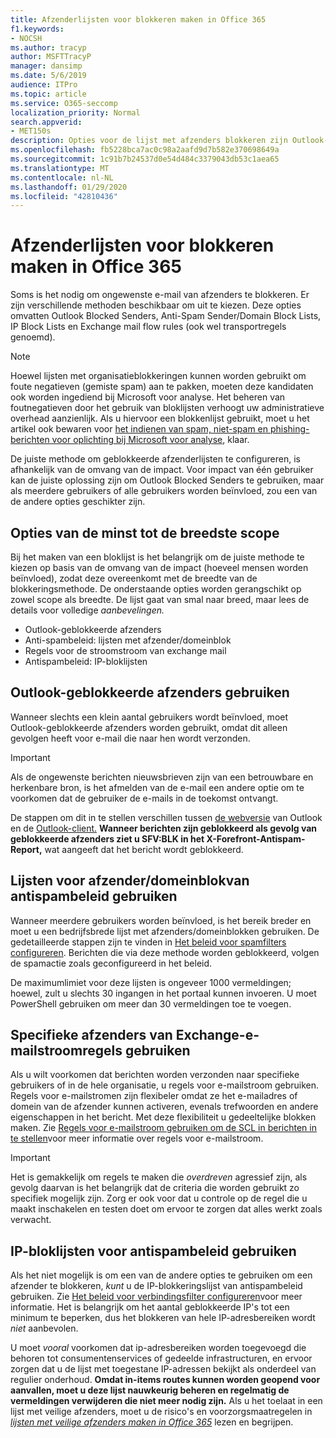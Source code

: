 ```yaml
---
title: Afzenderlijsten voor blokkeren maken in Office 365
f1.keywords:
- NOCSH
ms.author: tracyp
author: MSFTTracyP
manager: dansimp
ms.date: 5/6/2019
audience: ITPro
ms.topic: article
ms.service: O365-seccomp
localization_priority: Normal
search.appverid:
- MET150s
description: Opties voor de lijst met afzenders blokkeren zijn Outlook-geblokkeerde afzenders, antispamlijsten/domeinbloklijsten, IP-bloklijsten en exchange-regels voor e-mailstromen (transportregels).
ms.openlocfilehash: fb5228bca7ac0c98a2aafd9d7b582e370698649a
ms.sourcegitcommit: 1c91b7b24537d0e54d484c3379043db53c1aea65
ms.translationtype: MT
ms.contentlocale: nl-NL
ms.lasthandoff: 01/29/2020
ms.locfileid: "42810436"
---
```

# <a name="create-block-sender-lists-in-office-365"></a>Afzenderlijsten voor blokkeren maken in Office 365

Soms is het nodig om ongewenste e-mail van afzenders te blokkeren. Er zijn verschillende methoden beschikbaar om uit te kiezen. Deze opties omvatten Outlook Blocked Senders, Anti-Spam Sender/Domain Block Lists, IP Block Lists en Exchange mail flow rules (ook wel transportregels genoemd).

> [!NOTE]
> Hoewel lijsten met organisatieblokkeringen kunnen worden gebruikt om foute negatieven (gemiste spam) aan te pakken, moeten deze kandidaten ook worden ingediend bij Microsoft voor analyse. Het beheren van foutnegatieven door het gebruik van bloklijsten verhoogt uw administratieve overhead aanzienlijk. Als u hiervoor een blokkenlijst gebruikt, moet u het artikel ook bewaren voor [het indienen van spam, niet-spam en phishing-berichten voor oplichting bij Microsoft voor analyse](https://docs.microsoft.com/office365/SecurityCompliance/submit-spam-non-spam-and-phishing-scam-messages-to-microsoft-for-analysis), klaar.

De juiste methode om geblokkeerde afzenderlijsten te configureren, is afhankelijk van de omvang van de impact. Voor impact van één gebruiker kan de juiste oplossing zijn om Outlook Blocked Senders te gebruiken, maar als meerdere gebruikers of alle gebruikers worden beïnvloed, zou een van de andere opties geschikter zijn.

## <a name="options-from-least-to-broadest-scope"></a>Opties van de minst tot de breedste scope

Bij het maken van een bloklijst is het belangrijk om de juiste methode te kiezen op basis van de omvang van de impact (hoeveel mensen worden beïnvloed), zodat deze overeenkomt met de breedte van de blokkeringsmethode. De onderstaande opties worden gerangschikt op zowel scope als breedte. De lijst gaat van smal naar breed, maar lees de details voor volledige *aanbevelingen.*

- Outlook-geblokkeerde afzenders
- Anti-spambeleid: lijsten met afzender/domeinblok
- Regels voor de stroomstroom van exchange mail
- Antispambeleid: IP-bloklijsten

## <a name="use-outlook-blocked-senders"></a>Outlook-geblokkeerde afzenders gebruiken

Wanneer slechts een klein aantal gebruikers wordt beïnvloed, moet Outlook-geblokkeerde afzenders worden gebruikt, omdat dit alleen gevolgen heeft voor e-mail die naar hen wordt verzonden.

> [!IMPORTANT]
> Als de ongewenste berichten nieuwsbrieven zijn van een betrouwbare en herkenbare bron, is het afmelden van de e-mail een andere optie om te voorkomen dat de gebruiker de e-mails in de toekomst ontvangt.

De stappen om dit in te stellen verschillen tussen [de webversie](https://support.office.com/article/48c9f6f7-2309-4f95-9a4d-de987e880e46) van Outlook en de [Outlook-client.](https://support.office.com/article/5ae3ea8e-cf41-4fa0-b02a-3b96e21de089) **Wanneer berichten zijn geblokkeerd als gevolg van geblokkeerde afzenders ziet u SFV:BLK in het X-Forefront-Antispam-Report,** wat aangeeft dat het bericht wordt geblokkeerd.

## <a name="use-anti-spam-policy-senderdomain-block-lists"></a>Lijsten voor afzender/domeinblokvan antispambeleid gebruiken

Wanneer meerdere gebruikers worden beïnvloed, is het bereik breder en moet u een bedrijfsbrede lijst met afzenders/domeinblokken gebruiken. De gedetailleerde stappen zijn te vinden in [Het beleid voor spamfilters configureren](configure-your-spam-filter-policies.md). Berichten die via deze methode worden geblokkeerd, volgen de spamactie zoals geconfigureerd in het beleid.

De maximumlimiet voor deze lijsten is ongeveer 1000 vermeldingen; hoewel, zult u slechts 30 ingangen in het portaal kunnen invoeren. U moet PowerShell gebruiken om meer dan 30 vermeldingen toe te voegen.

## <a name="use-exchange-mail-flow-rules-specific-senders"></a>Specifieke afzenders van Exchange-e-mailstroomregels gebruiken

Als u wilt voorkomen dat berichten worden verzonden naar specifieke gebruikers of in de hele organisatie, u regels voor e-mailstroom gebruiken. Regels voor e-mailstromen zijn flexibeler omdat ze het e-mailadres of domein van de afzender kunnen activeren, evenals trefwoorden en andere eigenschappen in het bericht. Met deze flexibiliteit u gedeeltelijke blokken maken. Zie [Regels voor e-mailstroom gebruiken om de SCL in berichten in te stellen](use-mail-flow-rules-to-set-the-spam-confidence-level-scl-in-messages.md)voor meer informatie over regels voor e-mailstroom.

> [!IMPORTANT]
> Het is gemakkelijk om regels te maken die *overdreven* agressief zijn, als gevolg daarvan is het belangrijk dat de criteria die worden gebruikt zo specifiek mogelijk zijn. Zorg er ook voor dat u controle op de regel die u maakt inschakelen en testen doet om ervoor te zorgen dat alles werkt zoals verwacht.

## <a name="use-anti-spam-policy-ip-block-lists"></a>IP-bloklijsten voor antispambeleid gebruiken

Als het niet mogelijk is om een van de andere opties te gebruiken om een afzender te blokkeren, *kunt* u de IP-blokkeringslijst van antispambeleid gebruiken. Zie [Het beleid voor verbindingsfilter configureren](configure-the-connection-filter-policy.md)voor meer informatie. Het is belangrijk om het aantal geblokkeerde IP's tot een minimum te beperken, dus het blokkeren van hele IP-adresbereiken wordt *niet* aanbevolen.

U moet *vooral* voorkomen dat ip-adresbereiken worden toegevoegd die behoren tot consumentenservices of gedeelde infrastructuren, en ervoor zorgen dat u de lijst met toegestane IP-adressen bekijkt als onderdeel van regulier onderhoud. **Omdat in-items routes kunnen worden geopend voor aanvallen, moet u deze lijst nauwkeurig beheren en regelmatig de vermeldingen verwijderen die niet meer nodig zijn.** Als u het toelaat in een lijst met veilige afzenders, moet u de risico's en voorzorgsmaatregelen in *[lijsten met veilige afzenders maken in Office 365](create-safe-sender-lists-in-office-365.md)* lezen en begrijpen.
